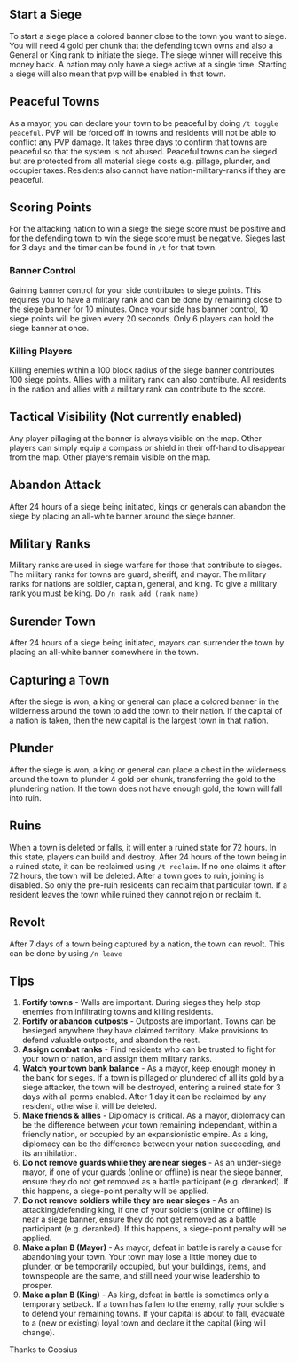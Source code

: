 ## Start a Siege

To start a siege place a colored banner close to the town you want to siege. You will need 4 gold per chunk that the defending town owns and also a General or King rank to initiate the siege. The siege winner will receive this money back.  A nation may only have a siege active at a single time. Starting a siege will also mean that pvp will be enabled in that town. 

## Peaceful Towns
As a mayor, you can declare your town to be peaceful by doing `/t toggle peaceful`. PVP will be forced off in towns and residents will not be able to conflict any PVP damage.  It takes three days to confirm that towns are peaceful so that the system is not abused. Peaceful towns can be sieged but are protected from all material siege costs e.g. pillage, plunder, and occupier taxes. Residents also cannot have nation-military-ranks if they are peaceful. 

## Scoring Points
For the attacking nation to win a siege the siege score must be positive and for the defending town to win the siege score must be negative. Sieges last for 3 days and the timer can be found in `/t` for that town. 

### Banner Control 
Gaining banner control for your side contributes to siege points. This requires you to have a military rank and can be done by remaining close to the siege banner for 10 minutes. Once your side has banner control, 10 siege points will be given every 20 seconds. Only 6 players can hold the siege banner at once. 

### Killing Players
Killing enemies within a 100 block radius of the siege banner contributes 100 siege points. Allies with a military rank can also contribute. All residents in the nation and allies with a military rank can contribute to the score. 

## Tactical Visibility (Not currently enabled) 
Any player pillaging at the banner is always visible on the map. Other players can simply equip a compass or shield in their off-hand to disappear from the map. Other players remain visible on the map.

## Abandon Attack
After 24 hours of a siege being initiated, kings or generals can abandon the siege by placing an all-white banner around the siege banner.

## Military Ranks
Military ranks are used in siege warfare for those that contribute to sieges. The military ranks for towns are guard, sheriff, and mayor. The military ranks for nations are soldier, captain, general, and king. To give a military rank you must be king. Do `/n rank add (rank name) `

## Surender Town
After 24 hours of a siege being initiated, mayors can surrender the town by placing an all-white banner somewhere in the town.

## Capturing a Town
After the siege is won, a king or general can place a colored banner in the wilderness around the town to add the town to their nation. If the capital of a nation is taken, then the new capital is the largest town in that nation. 

## Plunder
After the siege is won, a king or general can place a chest in the wilderness around the town to plunder 4 gold per chunk, transferring the gold to the plundering nation. If the town does not have enough gold, the town will fall into ruin. 

## Ruins
When a town is deleted or falls, it will enter a ruined state for 72 hours. In this state, players can build and destroy. After 24 hours of the town being in a ruined state, it can be reclaimed using `/t reclaim`. If no one claims it after 72 hours, the town will be deleted. After a town goes to ruin, joining is disabled. So only the pre-ruin residents can reclaim that particular town. If a resident leaves the town while ruined they cannot rejoin or reclaim it.

## Revolt
After 7 days of a town being captured by a nation, the town can revolt. This can be done by using `/n leave`

## Tips
1. **Fortify towns** - Walls are important. During sieges they help stop enemies from infiltrating towns and killing residents.
2. **Fortify or abandon outposts** - Outposts are important. Towns can be besieged anywhere they have claimed territory.  Make provisions to defend valuable outposts, and abandon the rest.
3. **Assign combat ranks** - Find residents who can be trusted to fight for your town or nation, and assign them military ranks.
4. **Watch your town bank balance** - As a mayor, keep enough money in the bank for sieges. If a town is pillaged or plundered of all its gold by a siege attacker, the town will be destroyed, entering a ruined state for 3 days with all perms enabled. After 1 day it can be reclaimed by any resident, otherwise it will be deleted.
5. **Make friends & allies** - Diplomacy is critical.  As a mayor, diplomacy can be the difference between your town remaining independant, within a friendly nation, or occupied by an expansionistic empire. As a king, diplomacy can be the difference between your nation succeeding, and its annihilation.
6. **Do not remove guards while they are near sieges** - As an under-siege mayor, if one of your guards (online or offline) is near the siege banner, ensure they do not get removed as a battle participant (e.g. deranked). If this happens, a siege-point penalty will be applied.
7. **Do not remove soldiers while they are near sieges** - As an attacking/defending king, if one of your soldiers (online or offline) is near a siege banner, ensure they do not get removed as a battle participant (e.g. deranked). If this happens, a siege-point penalty will be applied.
8. **Make a plan B (Mayor)** - As mayor, defeat in battle is rarely a cause for abandoning your town. Your town may lose a little money due to plunder, or be temporarily occupied, but your buildings, items, and townspeople are the same, and still need your wise leadership to prosper.
9. **Make a plan B (King)** - As king, defeat in battle is sometimes only a temporary setback. If a town has fallen to the enemy, rally your soldiers to defend your remaining towns. If your capital is about to fall, evacuate to a (new or existing) loyal town and declare it the capital (king will change). 

Thanks to Goosius